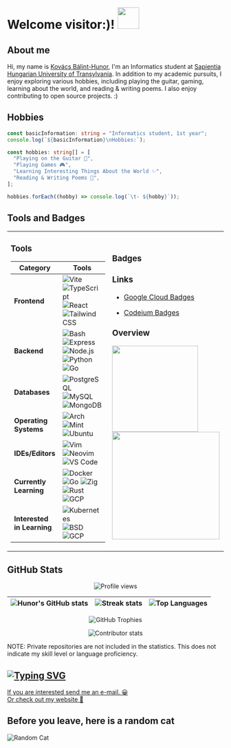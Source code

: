 # Welcome visitor:)! <img src="https://media.giphy.com/media/5eLDrEaRGHegx2FeF2/giphy.gif" width="50">

## About me

Hi, my name is [Kovács Bálint-Hunor](https://kovacsbalinthunor.com), I'm an Informatics student at [Sapientia Hungarian University of Transylvania](https://ms.sapientia.ro/en/). In addition to my academic pursuits, I enjoy exploring various hobbies, including playing the guitar, gaming, learning about the world, and reading & writing poems. I also enjoy contributing to open source projects. :)

## Hobbies

```ts
const basicInformation: string = "Informatics student, 1st year";
console.log(`${basicInformation}\nHobbies:`);

const hobbies: string[] = [
  "Playing on the Guitar 🎸",
  "Playing Games 🎮",
  "Learning Interesting Things About the World ✨",
  "Reading & Writing Poems 📓",
];

hobbies.forEach((hobby) => console.log(`\t- ${hobby}`));
```

## Tools and Badges

<table>
<tr>
<td>

### Tools

| Category                   | Tools                                                                                                                                                                                                                                       |
| -------------------------- | ------------------------------------------------------------------------------------------------------------------------------------------------------------------------------------------------------------------------------------------- |
| **Frontend**               | ![Vite](https://skillicons.dev/icons?i=vite) ![TypeScript](https://skillicons.dev/icons?i=ts) ![React](https://skillicons.dev/icons?i=react) ![Tailwind CSS](https://skillicons.dev/icons?i=tailwind)                                       |
| **Backend**                | ![Bash](https://skillicons.dev/icons?i=bash) ![Express](https://skillicons.dev/icons?i=express) ![Node.js](https://skillicons.dev/icons?i=nodejs) ![Python](https://skillicons.dev/icons?i=python) ![Go](https://skillicons.dev/icons?i=go) |
| **Databases**              | ![PostgreSQL](https://skillicons.dev/icons?i=postgresql) ![MySQL](https://skillicons.dev/icons?i=mysql) ![MongoDB](https://skillicons.dev/icons?i=mongodb)                                                                                  |
| **Operating Systems**      | ![Arch](https://skillicons.dev/icons?i=arch) ![Mint](https://skillicons.dev/icons?i=mint) ![Ubuntu](https://skillicons.dev/icons?i=ubuntu)                                                                                                  |
| **IDEs/Editors**           | ![Vim](https://skillicons.dev/icons?i=vim) ![Neovim](https://skillicons.dev/icons?i=neovim) ![VS Code](https://skillicons.dev/icons?i=vscode)                                                                                               |
| **Currently Learning**     | ![Docker](https://skillicons.dev/icons?i=docker) ![Go](https://skillicons.dev/icons?i=go) ![Zig](https://skillicons.dev/icons?i=zig) ![Rust](https://skillicons.dev/icons?i=rust) ![GCP](https://skillicons.dev/icons?i=gcp)                |
| **Interested in Learning** | ![Kubernetes](https://skillicons.dev/icons?i=kubernetes) ![BSD](https://skillicons.dev/icons?i=bsd) ![GCP](https://skillicons.dev/icons?i=gcp)                                                                                              |

</td>
<td>

### Badges

<h3>Links</h3>
<ul>
    <li><a target="_blank" href="https://www.cloudskillsboost.google/public_profiles/41d878a9-c5b9-44b6-a3cf-c7bb19bb5359"><p>Google Cloud Badges</p></a></li>
    <li><a target="_blank" href="https://codeium.com/profile/memergamer/card.png"><p>Codeium Badges</p></a></li>
</ul>
<h3>Overview</h3>
<a target="_blank" href="https://www.cloudskillsboost.google/public_profiles/41d878a9-c5b9-44b6-a3cf-c7bb19bb5359/badges/2557008">
    <img src="https://cdn.qwiklabs.com/3lzfdnpwrMI1VXzUzD9l4CH9BwB4o59yK11xKdp2r08%3D" width="200px" />
</a>
<a target="_blank" href="https://codeium.com/profile/memergamer">
    <img src="https://codeium.com/profile/memergamer/card.png" width="250px" />
</a>

</td>
</tr>
</table>

## GitHub Stats

<p align="center">
    <img src="https://komarev.com/ghpvc/?username=memergamer&color=blueviolet" alt="Profile views" />
</p>

| ![Hunor's GitHub stats](https://github-readme-stats.vercel.app/api?username=MemerGamer&show_icons=true&include_all_commits=true&theme=dracula&hide_border=true) | ![Streak stats](https://streak-stats.demolab.com?user=MemerGamer&locale=en&mode=daily&theme=dracula&hide_border=false&border_radius=5) | ![Top Languages](https://github-readme-stats.vercel.app/api/top-langs/?username=MemerGamer&layout=compact&include_all_commits=true&theme=dracula&hide_border=true) |
| --------------------------------------------------------------------------------------------------------------------------------------------------------------- | -------------------------------------------------------------------------------------------------------------------------------------- | ------------------------------------------------------------------------------------------------------------------------------------------------------------------ |

<p align="center">
    <img src="https://github-profile-trophy.vercel.app/?username=memergamer&theme=dracula&no-frame=true&row=1&column=6" alt="GitHub Trophies" />
</p>

<p align="center">
    <img src="https://github-contributor-stats.vercel.app/api?username=memergamer&limit=5&theme=dark&combine_all_yearly_contributions=true" alt="Contributor stats" />
</p>

<p>NOTE: Private repositories are not included in the statistics. This does not indicate my skill level or language proficiency. </p>

## [![Typing SVG](https://readme-typing-svg.demolab.com?font=Fira+Code&weight=600&size=40&duration=3000&pause=1000&vCenter=true&random=false&width=720&lines=Contact+me)](https://git.io/typing-svg)

<div>
    <a href="mailto:kovacsbalinthunor53@gmail.com?subject=Hello%20%26%20Welcome&body=Let's%20talk%20about%20some%20bussiness!"> If you are interested send me an e-mail. 😀</a>
    <br/>
    <a href="https://kovacsbalinthunor.com"> Or check out my website 👀</a>
</div>

## Before you leave, here is a random cat

![Random Cat](https://cataas.com/cat)
